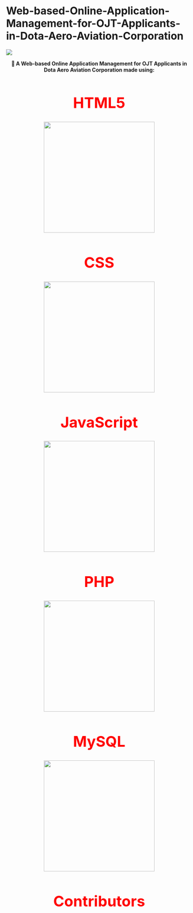 # Web-based-Online-Application-Management-for-OJT-Applicants-in-Dota-Aero-Aviation-Corporation

<img src="https://cdn.discordapp.com/attachments/739424796814737418/1226723831859642429/433872754_380611904813792_8595088391949233537_n.jpg?ex=6625ce98&is=66135998&hm=77b787eb5759d9e6dea4554768c570ef261dae0b6e4663c9e4fce4bd8958923b&">

<p align="center">
    <b>💬 A Web-based Online Application Management for OJT Applicants in Dota Aero Aviation Corporation made using:</b>
</p>

<h1 align="center" style="color:red;font-size:40px;">HTML5</h1>
<p align="center">
    <img src="https://cdn.discordapp.com/attachments/739424796814737418/1226724993669267527/html5-logo-png-transparent.png?ex=6625cfad&is=66135aad&hm=5249ed4b6ab129633eb58683a6f0bd89330f437da37034caeec7c0d026733d33&" width="300">
</p>

<h1 align="center" style="color:red;font-size:40px;">CSS</h1>
<p align="center">
    <img src="https://cdn.discordapp.com/attachments/739424796814737418/1226725855980683305/CSS3_logo_and_wordmark.svg.png?ex=6625d07b&is=66135b7b&hm=87e58bfdcd84af1e38a760cb9d7821daa9167533a1b570c00e8ab97aca420162&" width="300">
</p>

<h1 align="center" style="color:red;font-size:40px;">JavaScript</h1>
<p align="center">
    <img src="https://cdn.discordapp.com/attachments/739424796814737418/1226724994503934014/javascript.png?ex=6625cfae&is=66135aae&hm=99ece6e3b4e2aefaf9f385630582ecca472ae7289a2b7aa483451f871d7fd6be&" width="300">
</p>

<h1 align="center" style="color:red;font-size:40px;">PHP</h1>
<p align="center">
    <img src="https://cdn.discordapp.com/attachments/739424796814737418/1226724994206400532/PHP-logo.svg_1.png?ex=6625cfae&is=66135aae&hm=99ee00937216f7aa22ad643a7d31e6e1ca281f811449f176aa015fafe5dec3e4&" width="300">
</p>

<h1 align="center" style="color:red;font-size:40px;">MySQL</h1>
<p align="center">
    <img src="https://cdn.discordapp.com/attachments/739424796814737418/1226726611395809380/Mysql_logo.png?ex=6625d12f&is=66135c2f&hm=bdc4962895266ce3d3c195e40bb2b2cfe56c48142031d9f8535fcdfaf1852dba&" width="300">
</p>

<h1 align="center" style="color:red;font-size:40px;">Contributors</h1>


